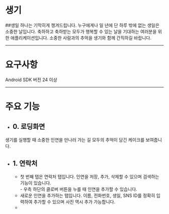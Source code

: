 # **생기**
##생일 하나는 기막히게 챙겨드립니다.
누구에게나 일 년에 단 하루 밖에 없는 생일은 소중한 날입니다.
축하하고 축하받는 모두가 행복할 수 있는 날을 기대하는 여러분을 위한 애플리케이션입니다.
소중한 사람과의 추억을 생기와 함께 간직하길 바랍니다.

---
# 요구사항
Android SDK 버전 24 이상

---
# 주요 기능

- ## 0. 로딩화면
생기를 실행할 때 소중한 인연을 만나러 가는 길 모두의 추억이 담긴 케이크를 보여줍니다.

- ## 1. 연락처

  - 첫 번째 탭은 연락처 탭입니다. 인연을 저장, 추가, 삭제할 수 있으며 검색하는 기능이 있습니다. <br> - 우측 하단의 클로버 버튼을 누를 때 인연을 추가할 수 있습니다.
  - 새로운 인연을 추가하는 탭입니다. 이름, 전화번호, 생일, SNS ID를 정확히 입력하여 추가할 수 있으며 사진 역시 추가 가능합니다.
  - 







